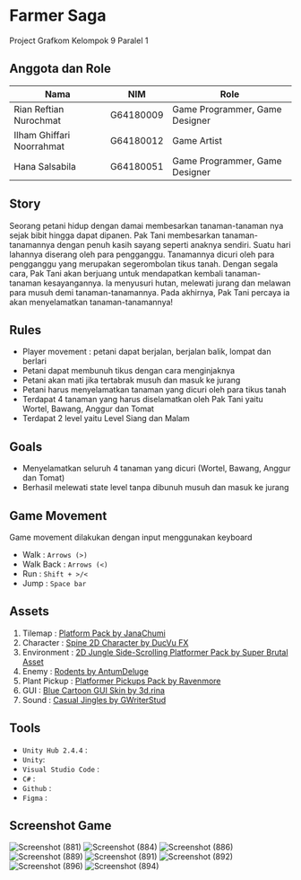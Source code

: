 # Farmer Saga
Project Grafkom Kelompok 9 Paralel 1

## Anggota dan Role
| Nama | NIM | Role |
| ----------- | :---------: | ------------- |
| Rian Reftian Nurochmat | G64180009 | Game Programmer, Game Designer |
| Ilham Ghiffari Noorrahmat | G64180012 | Game Artist |
| Hana Salsabila | G64180051 | Game Programmer, Game Designer |

## Story
Seorang petani hidup dengan damai membesarkan tanaman-tanaman nya sejak bibit hingga dapat dipanen. Pak Tani membesarkan tanaman-tanamannya dengan penuh kasih sayang seperti anaknya sendiri. Suatu hari lahannya diserang oleh para pengganggu. Tanamannya dicuri oleh para pengganggu yang merupakan segerombolan tikus tanah. Dengan segala cara, Pak Tani akan berjuang untuk mendapatkan kembali tanaman-tanaman kesayangannya. Ia menyusuri hutan, melewati jurang dan melawan para musuh demi tanaman-tanamannya. Pada akhirnya, Pak Tani percaya ia akan menyelamatkan tanaman-tanamannya!

## Rules
- Player movement : petani dapat berjalan, berjalan balik, lompat dan berlari
- Petani dapat membunuh tikus dengan cara menginjaknya
- Petani akan mati jika tertabrak musuh dan masuk ke jurang
- Petani harus menyelamatkan tanaman yang dicuri oleh para tikus tanah
- Terdapat 4 tanaman yang harus diselamatkan oleh Pak Tani yaitu Wortel, Bawang, Anggur dan Tomat
- Terdapat 2 level yaitu Level Siang dan Malam

## Goals
- Menyelamatkan seluruh 4 tanaman yang dicuri (Wortel, Bawang, Anggur dan Tomat)
- Berhasil melewati state level tanpa dibunuh musuh dan masuk ke jurang

## Game Movement
Game movement dilakukan dengan input menggunakan keyboard
- Walk : `Arrows (>)`
- Walk Back : `Arrows (<)`
- Run : `Shift + >/<`
- Jump : `Space bar`

## Assets
1. Tilemap : [Platform Pack by JanaChumi](https://opengameart.org/content/platform-pack-0)
2. Character : [Spine 2D Character by DucVu FX](https://assetstore.unity.com/packages/3d/animations/free-spine-2d-character-animation-177560)
3. Environment : [2D Jungle Side-Scrolling Platformer Pack by Super Brutal Asset](https://assetstore.unity.com/packages/2d/environments/2d-jungle-side-scrolling-platformer-pack-78506)
4. Enemy : [Rodents by AntumDeluge](https://opengameart.org/content/rodents-rat-rework)
5. Plant Pickup : [Platformer Pickups Pack by Ravenmore](https://opengameart.org/content/platformer-pickups-pack)
6. GUI : [Blue Cartoon GUI Skin by 3d.rina](https://assetstore.unity.com/packages/2d/gui/blue-cartoon-gui-skin-19535)
7. Sound : [Casual Jingles by GWriterStud](https://assetstore.unity.com/packages/audio/music/casual-jingles-022420-163758)

## Tools
- `Unity Hub 2.4.4` :
- `Unity`:
- `Visual Studio Code` :
- `C#` :
- `Github` :
- `Figma` :

## Screenshot Game
![Screenshot (881)](https://user-images.githubusercontent.com/60083962/103672311-b684ea80-4fae-11eb-87c1-23d27dac2bf2.png)
![Screenshot (884)](https://user-images.githubusercontent.com/60083962/103672588-15e2fa80-4faf-11eb-9f15-c169c2910107.png)
![Screenshot (886)](https://user-images.githubusercontent.com/60083962/103672602-18ddeb00-4faf-11eb-820c-d232e7a66935.png)
![Screenshot (889)](https://user-images.githubusercontent.com/60083962/103672613-1b404500-4faf-11eb-9329-989cef490d56.png)
![Screenshot (891)](https://user-images.githubusercontent.com/60083962/103672625-1e3b3580-4faf-11eb-848a-94fd042d5860.png)
![Screenshot (892)](https://user-images.githubusercontent.com/60083962/103672635-22675300-4faf-11eb-845f-740d82f3849f.png)
![Screenshot (896)](https://user-images.githubusercontent.com/60083962/103672650-25fada00-4faf-11eb-8ef6-27a2a1777f29.png)
![Screenshot (894)](https://user-images.githubusercontent.com/60083962/103672660-28f5ca80-4faf-11eb-85d0-ecc81bafd89d.png)

